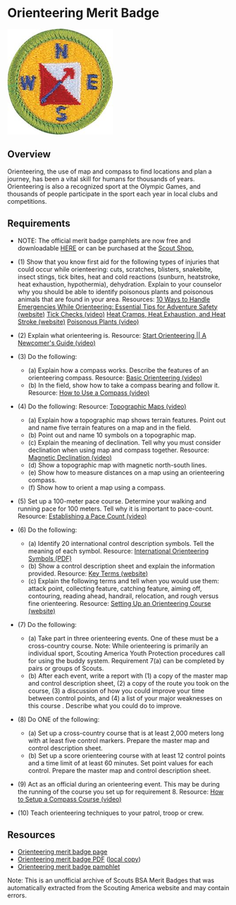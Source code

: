 

# Orienteering Merit Badge

![Orienteering Merit Badge](images/orienteering-merit-badge.jpg)

## Overview



Orienteering, the use of map and compass to find locations and plan a journey, has been a vital skill for humans for thousands of years. Orienteering is also a recognized sport at the Olympic Games, and thousands of people participate in the sport each year in local clubs and competitions.

## Requirements

* NOTE:  The official merit badge pamphlets are now free and downloadable  [HERE](https://filestore.scouting.org/filestore/Merit_Badge_ReqandRes/Pamphlets/Orienteering.pdf) or can be purchased at the [Scout Shop.](https://www.scoutshop.org/)
* (1) Show that you know first aid for the following types of injuries that could occur while orienteering: cuts, scratches, blisters, snakebite, insect stings, tick bites, heat and cold reactions (sunburn, heatstroke, heat exhaustion, hypothermia), dehydration. Explain to your counselor why you should be able to identify poisonous plants and poisonous animals that are found in your area. Resources: [10 Ways to Handle Emergencies While Orienteering: Essential Tips for Adventure Safety (website)](https://shopeverbeam.com/blogs/news/10-ways-to-handle-emergencies-while-orienteering-essential-tips-for-adventure-safety)  [Tick Checks (video)](https://youtu.be/mwAHhOwqeX4)  [Heat Cramps, Heat Exhaustion, and Heat Stroke (website)](https://www.weather.gov/safety/heat-illness)  [Poisonous Plants (video)](https://youtu.be/P6aBc4OAD0g)
* (2) Explain what orienteering is. Resource: [Start Orienteering || A Newcomer's Guide (video)](https://youtu.be/26Zc5AVkFis?si=BBTUkJ_RFGL6VdEI)
* (3) Do the following:
    * (a) Explain how a compass works. Describe the features of an orienteering compass. Resource: [Basic Orienteering (video)](https://youtu.be/bzNA6-lx5n8?si=JfVYqR9vTbCwySw5)
    * (b) In the field, show how to take a compass bearing and follow it. Resource: [How to Use a Compass (video)](https://youtu.be/0cF0ovA3FtY?si=o6nQlPuwNkbBJhwu)


* (4) Do the following: Resource: [Topographic Maps (video)](https://youtu.be/CoVcRxza8nI?si=CX1u3glYRomi-DV-)
    * (a) Explain how a topographic map shows terrain features. Point out and name five terrain features on a map and in the field.
    * (b) Point out and name 10 symbols on a topographic map.
    * (c) Explain the meaning of declination.  Tell why you must consider declination when using map and compass together. Resource: [Magnetic Declination (video)](https://youtu.be/SStmBzQC7eI?si=Le11Br8wWTxuIj0J)
    * (d) Show a topographic map with magnetic north-south lines.
    * (e) Show how to measure distances on a map using an orienteering compass.
    * (f) Show how to orient a map using a compass.


* (5) Set up a 100-meter pace course. Determine your walking and running pace for 100 meters. Tell why it is important to pace-count. Resource: [Establishing a Pace Count (video)](https://youtu.be/YAS9Cc8fhO8?si=hYookKh8Yld4_auy)
* (6) Do the following:
    * (a) Identify 20 international control description symbols. Tell the meaning of each symbol. Resource: [International Orienteering Symbols (PDF)](https://carolinaorienteering.com/wp-content/uploads/Orienteering-Clue-Symbols.pdf)
    * (b) Show a control description sheet and explain the information provided. Resource: [Key Terms (website)](https://orienteering-sport.com/control-descriptions)
    * (c) Explain the following terms and tell when you would use them: attack point, collecting feature, catching feature, aiming off, contouring, reading ahead, handrail, relocation, and rough versus fine orienteering. Resource: [Setting Up an Orienteering Course (website)](https://betterorienteering.org/intermediate-techniques)


* (7) Do the following:
    * (a) Take part in three orienteering events. One of these must be a cross-country course.  Note: While orienteering is primarily an individual sport, Scouting America Youth Protection procedures call for using the buddy system. Requirement 7(a) can be completed by pairs or groups of Scouts.
    * (b) After each event, write a report with (1) a copy of the master map and control description sheet, (2) a copy of the route you took on the course, (3) a discussion of how you could improve your time between control points, and (4) a list of your major weaknesses on this course . Describe what you could do to improve.


* (8) Do ONE of the following:
    * (a) Set up a cross-country course that is at least 2,000 meters long with at least five control markers. Prepare the master map and control description sheet.
    * (b) Set up a score orienteering course with at least 12 control points and a time limit of at least 60 minutes. Set point values for each control. Prepare the master map and control description sheet.


* (9) Act as an official during an orienteering event. This may be during the running of the course you set up for requirement 8. Resource: [How to Setup a Compass Course (video)](https://youtu.be/IfSaBKaau4k?si=e-jJhIclbeNvXswp)
* (10) Teach orienteering techniques to your patrol, troop or crew.


## Resources

- [Orienteering merit badge page](https://www.scouting.org/merit-badges/orienteering/)
- [Orienteering merit badge PDF](https://filestore.scouting.org/filestore/Merit_Badge_ReqandRes/Pamphlets/Orienteering.pdf) ([local copy](files/orienteering-merit-badge.pdf))
- [Orienteering merit badge pamphlet](https://www.scoutshop.org/orienteering-merit-badge-pamphlet-662414.html)

Note: This is an unofficial archive of Scouts BSA Merit Badges that was automatically extracted from the Scouting America website and may contain errors.